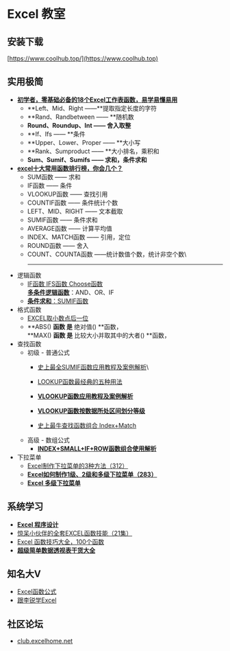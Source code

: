 # Excel 教室

## 安装下载

[https://www.coolhub.top/](https://www.coolhub.top)

## 实用极简

* ****[**初学者，零基础必备的18个Excel工作表函数，易学易懂易用**](https://zhuanlan.zhihu.com/p/341616011)****
  * **Left、Mid、Right ——**提取指定长度的字符
  * **Rand、Randbetween —— **随机数
  * **Round、Roundup、Int —— 舍入取整**
  * **If、Ifs —— **条件
  * **Upper、Lower、Proper —— **大小写
  * **Rank、Sumproduct —— **大小排名，乘积和
  * **Sum、Sumif、Sumifs —— 求和，条件求和**
* ****[**excel十大常用函数排行榜，你会几个？**](https://zhuanlan.zhihu.com/p/148100320)****
  * SUM函数 —— 求和
  * IF函数 —— 条件
  * VLOOKUP函数 —— 查找引用
  * COUNTIF函数 —— 条件统计个数
  * LEFT、MID、RIGHT —— 文本截取
  * SUMIF函数 —— 条件求和
  * AVERAGE函数 —— 计算平均值
  * INDEX、MATCH函数 —— 引用，定位
  * ROUND函数 —— 舍入
  * COUNT、COUNTA函数 ——统计数值个数，统计非空个数\
    ****
* 逻辑函数
  * [IF函数 IFS函数 Choose函数](https://zhuanlan.zhihu.com/p/51366759)\
    [**多条件逻辑函数**](https://zhuanlan.zhihu.com/p/38326242)：AND、OR、IF
  * [**条件求和**：SUMIF函数](https://zhuanlan.zhihu.com/p/31465442)
* 格式函数
  * [EXCEL取小数点后一位](https://zhidao.baidu.com/question/27632380.html)
  * **ABS() **函数 是** 绝对值() **函数，\
    **MAX() **函数 是** 比较大小并取其中的大者() **函数，
* 查找函数
  * 初级 - 普通公式
    * [史上最全SUMIF函数应用教程及案例解析](https://zhuanlan.zhihu.com/p/21557901)\

    * [LOOKUP函数最经典的五种用法](http://blog.sina.com.cn/s/blog\_138899a8e0102wqwt.html)
    * ****[**VLOOKUP函数应用教程及案例解析**](https://zhuanlan.zhihu.com/p/21558236)****
    * ****[**VLOOKUP函数按数据所处区间划分等级**](https://zhuanlan.zhihu.com/p/21329610)****
    * [史上最牛查找函数组合 Index+Match](https://www.sohu.com/a/334505538\_825825)
  * 高级 - 数组公式
    * ****[**INDEX+SMALL+IF+ROW函数组合使用解析**](https://blog.csdn.net/mfkpie/article/details/26883061)****
* 下拉菜单
  * [Excel制作下拉菜单的3种方法（312）](https://www.bilibili.com/video/BV1QJ411H7RW?from=search\&seid=18024821708073264960)
  * ****[**Excel如何制作1级、2级和多级下拉菜单（283）**](https://www.bilibili.com/video/BV1UE411Z74D)****
  * ****[**Excel 多级下拉菜单**](https://www.bilibili.com/video/BV1Qy4y1E7o9)****

## 系统学习

* ****[**Excel 程序设计**](https://www.bilibili.com/video/BV1BJ411B7ak)****
* [惊呆小伙伴的全套EXCEL函数技能（21集）](https://www.bilibili.com/video/BV1Qt411176A?from=search\&seid=15563621570772204367)
* [Excel 函数技巧大全，100个函数](https://www.bilibili.com/video/BV18T4y1P7fV?from=search\&seid=15563621570772204367)
* ****[**超级简单数据透视表干货大全**](https://www.bilibili.com/video/BV1d4411j7ux)****

## 知名大V

* [Excel函数公式](https://www.zhihu.com/people/TaoHelper\_888)
* [跟李锐学Excel](https://www.zhihu.com/people/ExcelLiRui)

## 社区论坛

* [club.excelhome.net](http://club.excelhome.net)
